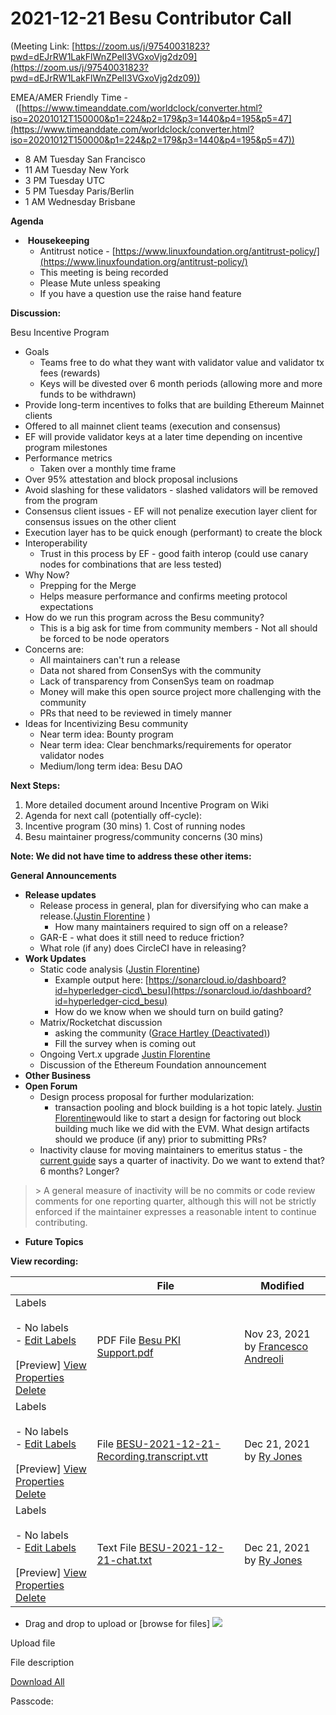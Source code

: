 # 2021-12-21 Besu Contributor Call

(Meeting Link: ⁨[https://zoom.us/j/97540031823?pwd=dEJrRW1LakFlWnZPelI3VGxoVjg2dz09](https://zoom.us/j/97540031823?pwd=dEJrRW1LakFlWnZPelI3VGxoVjg2dz09))

EMEA/AMER Friendly Time -  ([https://www.timeanddate.com/worldclock/converter.html?iso=20201012T150000&p1=224&p2=179&p3=1440&p4=195&p5=47](https://www.timeanddate.com/worldclock/converter.html?iso=20201012T150000&p1=224&p2=179&p3=1440&p4=195&p5=47))

- 8 AM Tuesday San Francisco
- 11 AM Tuesday New York
- 3 PM Tuesday UTC
- 5 PM Tuesday Paris/Berlin
- 1 AM Wednesday Brisbane

**Agenda**

-  **Housekeeping**
  - Antitrust notice - [https://www.linuxfoundation.org/antitrust-policy/](https://www.linuxfoundation.org/antitrust-policy/)
  - This meeting is being recorded
  - Please Mute unless speaking
  - If you have a question use the raise hand feature

**Discussion:**

Besu Incentive Program

- Goals 
  - Teams free to do what they want with validator value and validator tx fees (rewards) 
  - Keys will be divested over 6 month periods (allowing more and more funds to be withdrawn) 
- Provide long-term incentives to folks that are building Ethereum Mainnet clients 
- Offered to all mainnet client teams (execution and consensus) 
- EF will provide validator keys at a later time depending on incentive program milestones
- Performance metrics
  - Taken over a monthly time frame
- Over 95% attestation and block proposal inclusions 
- Avoid slashing for these validators - slashed validators will be removed from the program
- Consensus client issues - EF will not penalize execution layer client for consensus issues on the other client 
- Execution layer has to be quick enough (performant) to create the block 
- Interoperability 
  - Trust in this process by EF - good faith interop (could use canary nodes for combinations that are less tested)
- Why Now?
  - Prepping for the Merge
  - Helps measure performance and confirms meeting protocol expectations
- How do we run this program across the Besu community? 
  - This is a big ask for time from community members - Not all should be forced to be node operators
- Concerns are:
  - All maintainers can't run a release 
  - Data not shared from ConsenSys with the community
  - Lack of transparency from ConsenSys team on roadmap
  - Money will make this open source project more challenging with the community 
  - PRs that need to be reviewed in timely manner
- Ideas for Incentivizing Besu community
  - Near term idea: Bounty program
  - Near term idea: Clear benchmarks/requirements for operator validator nodes
  - Medium/long term idea: Besu DAO

**Next Steps:**

1. More detailed document around Incentive Program on Wiki
2. Agenda for next call (potentially off-cycle):
  1. Incentive program (30 mins)
    1. Cost of running nodes
  2. Besu maintainer progress/community concerns (30 mins)

  

  

**Note: We did not have time to address these other items:**

**General Announcements**

- **Release updates**  
  - Release process in general, plan for diversifying who can make a release.([Justin Florentine](https://lf-hyperledger.atlassian.net/wiki/people/712020:71871f91-9632-4415-9d78-780eb53fd275?ref=confluence) )
    - How many maintainers required to sign off on a release?
  - GAR-E - what does it still need to reduce friction?
  - What role (if any) does CircleCI have in releasing?
- **Work Updates**
  - Static code analysis ([Justin Florentine](https://lf-hyperledger.atlassian.net/wiki/people/712020:71871f91-9632-4415-9d78-780eb53fd275?ref=confluence))
    - Example output here: [https://sonarcloud.io/dashboard?id=hyperledger-cicd\_besu](https://sonarcloud.io/dashboard?id=hyperledger-cicd_besu)
    - How do we know when we should turn on build gating?
  - Matrix/Rocketchat discussion
    - asking the community ([Grace Hartley (Deactivated)](https://lf-hyperledger.atlassian.net/wiki/people/5c3e0cd1ff324728a1db2448?ref=confluence)) 
    - Fill the survey when is coming out
  - Ongoing Vert.x upgrade [Justin Florentine](https://lf-hyperledger.atlassian.net/wiki/people/712020:71871f91-9632-4415-9d78-780eb53fd275?ref=confluence)
  - Discussion of the Ethereum Foundation announcement
- **Other Business** 
- **Open Forum**
  - Design process proposal for further modularization:
    - transaction pooling and block building is a hot topic lately. [Justin Florentine](https://lf-hyperledger.atlassian.net/wiki/people/712020:71871f91-9632-4415-9d78-780eb53fd275?ref=confluence)would like to start a design for factoring out block building much like we did with the EVM. What design artifacts should we produce (if any) prior to submitting PRs?
  - Inactivity clause for moving maintainers to emeritus status - the [current guide](https://github.com/hyperledger/besu/blob/main/MAINTAINERS.md) says a quarter of inactivity. Do we want to extend that? 6 months? Longer? 
> \> A general measure of inactivity will be no commits or code review comments for one reporting quarter, although this will not be strictly enforced if the maintainer expresses a reasonable intent to continue contributing.
- **Future Topics**

  

**View recording:** 

   

|     | File | Modified |
| --- | --- | --- |
| Labels<br><br>- No labels<br>- [Edit Labels](#)<br><br>[Preview] [View](/wiki/download/attachments/22155110/Besu+PKI+Support.pdf?version=1) [Properties](/wiki/pages/editattachment.action?pageId=22155110&fileName=Besu+PKI+Support.pdf&isFromPageView=true) [Delete](/wiki/pages/confirmattachmentremoval.action?pageId=22155110&fileName=Besu+PKI+Support.pdf) | PDF File [Besu PKI Support.pdf](/wiki/download/attachments/22155110/Besu%20PKI%20Support.pdf?api=v2) | Nov 23, 2021 by [Francesco Andreoli](/wiki/people/610104864e8d8d0069291688) |
| Labels<br><br>- No labels<br>- [Edit Labels](#)<br><br>[Preview] [View](/wiki/download/attachments/22155110/BESU-2021-12-21-Recording.transcript.vtt?version=1) [Properties](/wiki/pages/editattachment.action?pageId=22155110&fileName=BESU-2021-12-21-Recording.transcript.vtt&isFromPageView=true) [Delete](/wiki/pages/confirmattachmentremoval.action?pageId=22155110&fileName=BESU-2021-12-21-Recording.transcript.vtt) | File [BESU-2021-12-21-Recording.transcript.vtt](/wiki/download/attachments/22155110/BESU-2021-12-21-Recording.transcript.vtt?api=v2) | Dec 21, 2021 by [Ry Jones](/wiki/people/557058:078cecfc-fb17-4d9a-8759-b5b74efa6850) |
| Labels<br><br>- No labels<br>- [Edit Labels](#)<br><br>[Preview] [View](/wiki/download/attachments/22155110/BESU-2021-12-21-chat.txt?version=1) [Properties](/wiki/pages/editattachment.action?pageId=22155110&fileName=BESU-2021-12-21-chat.txt&isFromPageView=true) [Delete](/wiki/pages/confirmattachmentremoval.action?pageId=22155110&fileName=BESU-2021-12-21-chat.txt) | Text File [BESU-2021-12-21-chat.txt](/wiki/download/attachments/22155110/BESU-2021-12-21-chat.txt?api=v2) | Dec 21, 2021 by [Ry Jones](/wiki/people/557058:078cecfc-fb17-4d9a-8759-b5b74efa6850) |

- Drag and drop to upload or [browse for files] ![](/wiki/images/icons/wait.gif)

Upload file 

File description  

</form> </div> </div> <div> <a class="download-all-link" href="/wiki/download/all\_attachments?pageId=22155110" title="Download all the latest versions of attachments on this content as single zip file.">Download All</a> </div> </div> <p /><p><span data-colorid="ho7gb13x3n">Passcode:</span><strong><br /></strong></p><p><br /></p></x-turndown>